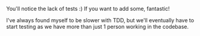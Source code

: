 You'll notice the lack of tests :) If you want to add some, fantastic!

I've always found myself to be slower with TDD, but we'll eventually have to
start testing as we have more than just 1 person working in the codebase.

